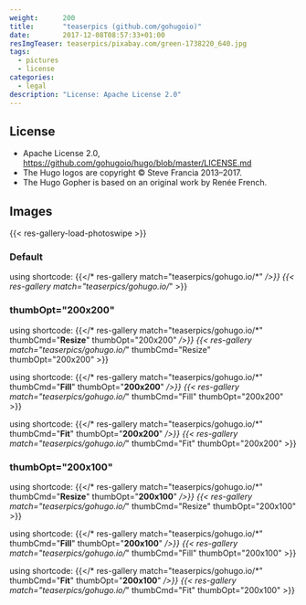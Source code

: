 ```yaml
---
weight:      200
title:       "teaserpics (github.com/gohugoio)"
date:        2017-12-08T08:57:33+01:00
resImgTeaser: teaserpics/pixabay.com/green-1738220_640.jpg
tags:
  - pictures
  - license
categories:
  - legal
description: "License: Apache License 2.0"
---
```


## License
* Apache License 2.0, https://github.com/gohugoio/hugo/blob/master/LICENSE.md
* The Hugo logos are copyright © Steve Francia 2013–2017.
* The Hugo Gopher is based on an original work by Renée French.

## Images
{{< res-gallery-load-photoswipe >}}

### Default
using shortcode: {{</* res-gallery match="teaserpics/gohugo.io/*" */>}} 
{{< res-gallery match="teaserpics/gohugo.io/*" >}} 

### thumbOpt="200x200"
using shortcode: {{</* res-gallery match="teaserpics/gohugo.io/*" thumbCmd="**Resize**" thumbOpt="200x200"  */>}} 
{{< res-gallery match="teaserpics/gohugo.io/*" thumbCmd="Resize" thumbOpt="200x200" >}} 

using shortcode: {{</* res-gallery match="teaserpics/gohugo.io/*" thumbCmd="**Fill**" thumbOpt="**200x200**"  */>}} 
{{< res-gallery match="teaserpics/gohugo.io/*" thumbCmd="Fill" thumbOpt="200x200" >}} 

using shortcode: {{</* res-gallery match="teaserpics/gohugo.io/*" thumbCmd="**Fit**" thumbOpt="**200x200**"  */>}} 
{{< res-gallery match="teaserpics/gohugo.io/*" thumbCmd="Fit" thumbOpt="200x200" >}} 

### thumbOpt="200x100"
using shortcode: {{</* res-gallery match="teaserpics/gohugo.io/*" thumbCmd="**Resize**" thumbOpt="**200x100**"  */>}} 
{{< res-gallery match="teaserpics/gohugo.io/*" thumbCmd="Resize" thumbOpt="200x100" >}} 

using shortcode: {{</* res-gallery match="teaserpics/gohugo.io/*" thumbCmd="**Fill**" thumbOpt="**200x100**"  */>}} 
{{< res-gallery match="teaserpics/gohugo.io/*" thumbCmd="Fill" thumbOpt="200x100" >}} 

using shortcode: {{</* res-gallery match="teaserpics/gohugo.io/*" thumbCmd="**Fit**" thumbOpt="**200x100**"  */>}} 
{{< res-gallery match="teaserpics/gohugo.io/*" thumbCmd="Fit" thumbOpt="200x100" >}} 
